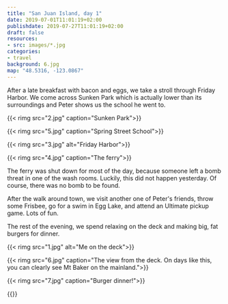 ```yaml
---
title: "San Juan Island, day 1"
date: 2019-07-01T11:01:19+02:00
publishdate: 2019-07-27T11:01:19+02:00
draft: false
resources:
- src: images/*.jpg
categories:
- travel
background: 6.jpg
map: "48.5316, -123.0867"
---
```


After a late breakfast with bacon and eggs, we take a stroll through Friday
Harbor. We come across Sunken Park which is actually lower than its surroundings
and Peter shows us the school he went to.

<!--more-->
{{< rimg src="2.jpg" caption="Sunken Park">}}

{{< rimg src="5.jpg" caption="Spring Street School">}}

{{< rimg src="3.jpg" alt="Friday Harbor">}}

{{< rimg src="4.jpg" caption="The ferry">}}

The ferry was shut down for most of the day, because someone left a bomb threat
in one of the wash rooms. Luckily, this did not happen yesterday. Of course,
there was no bomb to be found.

After the walk around town, we visit another one of Peter's friends, throw some
Frisbee, go for a swim in Egg Lake, and attend an Ultimate pickup game. Lots of
fun.

The rest of the evening, we spend relaxing on the deck and making big, fat
burgers for dinner.

{{< rimg src="1.jpg" alt="Me on the deck">}}

{{< rimg src="6.jpg" caption="The view from the deck. On days like this, you can clearly see Mt Baker on the mainland.">}}

{{< rimg src="7.jpg" caption="Burger dinner!">}}

{{<nextday>}}

